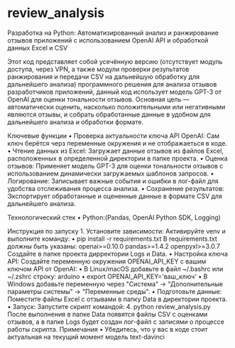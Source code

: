 # review_analysis
Разработка на Python: Автоматизированный анализ и ранжирование отзывов приложений с использованием OpenAI API и обработкой данных Excel и CSV

Этот код  представляет собой усечённую версию (отсутствует модуль доступа, через VPN, а также модули проверки результатов ранжирования и передачи CSV  на дальнейшую обработку для дальнейшего  анализа) программного решения для анализа отзывов разработчиков приложений,  данный код использует модель GPT-3 от OpenAI для оценки тональности отзывов. 
Основная цель — автоматически оценить, насколько положительными или негативными являются отзывы, и собрать обработанные данные в удобном для дальнейшего  анализа и обработки формате.

Ключевые функции
    • Проверка актуальности ключа API OpenAI: Сам ключ берётся черз переменные окружения и не отображаеться в коде.
    • Чтение данных из Excel: Загружает данные отзывов из файлов Excel, расположенных в определенной директории в папке проекта.
    • Оценка отзывов: Применяет модель GPT-3 для оценки тональности отзывов с использованием динамически загружаемых шаблонов запросов.
    • Логирование: Записывает важные события и ошибки в лог-файл для удобства отслеживания процесса анализа.
    • Сохранение результатов: Экспортирует обработанные и оцененные данные в формате CSV для дальнейшего анализа.

Технологический стек
    • Python:(Pandas, OpenAI Python SDK, Logging)

Инструкция по запуску
    1. Установите зависимости:
       Активируйте venv и выполните команду:
    • pip install -r requirements.txt
В requirements.txt должны быть указаны:
openai>=0.10.0
pandas>=1.4.2
openpyxl>=3.0.7
Создайте в папке проекта дирректории Logs и Data.
    • Настройка ключа API:
Создайте переменную окружения OPENAI_API_KEY с вашим ключом API от OpenAI:
    • В Linux/macOS добавьте в файл ~/.bashrc или ~/.zshrc строку:
      arduino
    • export OPENAI_API_KEY='ваш_ключ'
    • В Windows добавьте переменную через "Система" -> "Дополнительные параметры системы" -> "Переменные среды".
    • Подготовьте данные:
Поместите файлы Excel с отзывами в папку Data в директории проекта.
    • Запуск:
Запустите скрипт командой:
    4. python review_analysis.py
       После выполнения в папке Data появятся файлы CSV с оценками отзывов, а в папке Logs будет создан лог-файл с записями о процессе работы скрипта.
Примечания
    • Убедитесь, что у вас в коде стоит актуальная на текущий момент модель text-davinci
